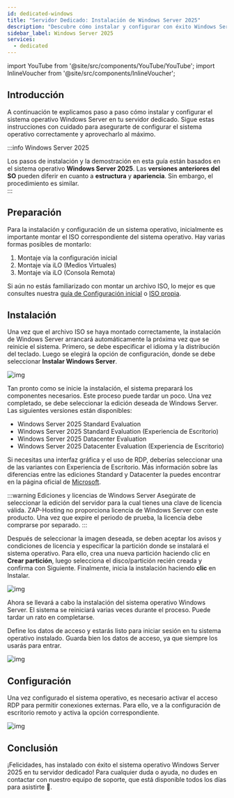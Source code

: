 ```yaml
---
id: dedicated-windows
title: "Servidor Dedicado: Instalación de Windows Server 2025"
description: "Descubre cómo instalar y configurar con éxito Windows Server 2025 en tu servidor dedicado para un rendimiento óptimo → Aprende más ahora"
sidebar_label: Windows Server 2025
services:
  - dedicated
---
```


import YouTube from '@site/src/components/YouTube/YouTube';
import InlineVoucher from '@site/src/components/InlineVoucher';

## Introducción
A continuación te explicamos paso a paso cómo instalar y configurar el sistema operativo Windows Server en tu servidor dedicado. Sigue estas instrucciones con cuidado para asegurarte de configurar el sistema operativo correctamente y aprovecharlo al máximo.



:::info Windows Server 2025

Los pasos de instalación y la demostración en esta guía están basados en el sistema operativo **Windows Server 2025**. Las **versiones anteriores del SO** pueden diferir en cuanto a **estructura** y **apariencia**. Sin embargo, el procedimiento es similar.  
:::



<InlineVoucher />

## Preparación
Para la instalación y configuración de un sistema operativo, inicialmente es importante montar el ISO correspondiente del sistema operativo. Hay varias formas posibles de montarlo:

1. Montaje vía la configuración inicial
2. Montaje vía iLO (Medios Virtuales)
3. Montaje vía iLO (Consola Remota)

Si aún no estás familiarizado con montar un archivo ISO, lo mejor es que consultes nuestra [guía de Configuración inicial](dedicated-setup.md) o [ISO propia](dedicated-iso.md).



## Instalación

Una vez que el archivo ISO se haya montado correctamente, la instalación de Windows Server arrancará automáticamente la próxima vez que se reinicie el sistema. Primero, se debe especificar el idioma y la distribución del teclado. Luego se elegirá la opción de configuración, donde se debe seleccionar **Instalar Windows Server**.

![img](https://screensaver01.zap-hosting.com/index.php/s/gW4cr5WDGYEdBzw/download)

Tan pronto como se inicie la instalación, el sistema preparará los componentes necesarios. Este proceso puede tardar un poco. Una vez completado, se debe seleccionar la edición deseada de Windows Server. Las siguientes versiones están disponibles:

- Windows Server 2025 Standard Evaluation
- Windows Server 2025 Standard Evaluation (Experiencia de Escritorio)
- Windows Server 2025 Datacenter Evaluation
- Windows Server 2025 Datacenter Evaluation (Experiencia de Escritorio)

Si necesitas una interfaz gráfica y el uso de RDP, deberías seleccionar una de las variantes con Experiencia de Escritorio. Más información sobre las diferencias entre las ediciones Standard y Datacenter la puedes encontrar en la página oficial de [Microsoft](https://learn.microsoft.com/en-us/windows-server/get-started/editions-comparison?pivots=windows-server-2025).

:::warning Ediciones y licencias de Windows Server
Asegúrate de seleccionar la edición del servidor para la cual tienes una clave de licencia válida. ZAP-Hosting no proporciona licencia de Windows Server con este producto. Una vez que expire el periodo de prueba, la licencia debe comprarse por separado.
:::

Después de seleccionar la imagen deseada, se deben aceptar los avisos y condiciones de licencia y especificar la partición donde se instalará el sistema operativo. Para ello, crea una nueva partición haciendo clic en **Crear partición**, luego selecciona el disco/partición recién creada y confirma con Siguiente. Finalmente, inicia la instalación haciendo **clic** en Instalar.

![img](https://screensaver01.zap-hosting.com/index.php/s/2RQcBKiqoJE9MAg/download)

Ahora se llevará a cabo la instalación del sistema operativo Windows Server. El sistema se reiniciará varias veces durante el proceso. Puede tardar un rato en completarse. 

Define los datos de acceso y estarás listo para iniciar sesión en tu sistema operativo instalado. Guarda bien los datos de acceso, ya que siempre los usarás para entrar.

![img](https://screensaver01.zap-hosting.com/index.php/s/FiXwH85pT24DYnJ/download)



## Configuración

Una vez configurado el sistema operativo, es necesario activar el acceso RDP para permitir conexiones externas. Para ello, ve a la configuración de escritorio remoto y activa la opción correspondiente.

![img](https://screensaver01.zap-hosting.com/index.php/s/gCCcTzpn69LpgSr/download)



## Conclusión
¡Felicidades, has instalado con éxito el sistema operativo Windows Server 2025 en tu servidor dedicado! Para cualquier duda o ayuda, no dudes en contactar con nuestro equipo de soporte, que está disponible todos los días para asistirte 🙂.

<InlineVoucher />